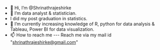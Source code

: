 - 👋 Hi, I’m @Shrinathrajeshirke
- 👀 I’m data analyst & statistician.
- I did my post graduation in statistics.
- 🌱 I’m currently increasing knowledge of R, python for data analysis & Tableau, Power BI for data visualization.
- 📫 How to reach me --- Reach me via my mail id "shrinathrajeshirke@gmail.com"

